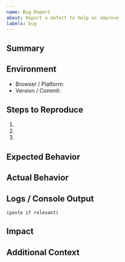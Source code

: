```yaml
---
name: Bug Report
about: Report a defect to help us improve
labels: bug
---
```


## Summary
<!-- Clear, concise description of the bug -->

## Environment
- Browser / Platform:
- Version / Commit:

## Steps to Reproduce
1. 
2. 
3. 

## Expected Behavior

## Actual Behavior

## Logs / Console Output
```
(paste if relevant)
```

## Impact
<!-- User-facing severity: none / minor / major / blocking -->

## Additional Context
<!-- Links, screenshots, related issues -->
